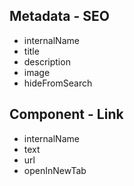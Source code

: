 ## Metadata - SEO

- internalName
- title
- description
- image
- hideFromSearch

## Component - Link

- internalName
- text
- url
- openInNewTab
